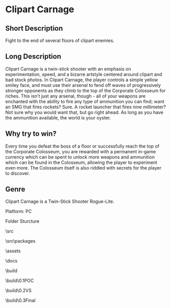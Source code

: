 # Clipart Carnage

## Short Description
Fight to the end of several floors of clipart enemies.
## Long Description
Clipart Carnage is a twin-stick shooter with an emphasis on experimentation, speed, and a bizarre artstyle centered around clipart and bad stock photos. In Clipart Carnage, the player controls a simple yellow smiley face, and must use their arsenal to fend off waves of progressively stronger opponents as they climb to the top of the Corporate Colosseum for riches. This isn't just any arsenal, though - all of your weapons are enchanted with the ability to fire any type of ammunition you can find; want an SMG that fires rockets? Sure. A rocket launcher that fires nine millimeter? Not sure why you would want that, but go right ahead. As long as you have the ammunition available, the world is your oyster.
## Why try to win?
Every time you defeat the boss of a floor or successfully reach the top of the Corporate Colosseum, you are rewarded with a permanent in-game currency which can be spent to unlock more weapons and ammunition which can be found in the Colosseum, allowing the player to experiment even more. The Colosseum itself is also riddled with secrets for the player to discover.

## Genre
Clipart Carnage is a Twin-Stick Shooter Rogue-Lite.

Platform: PC

Folder Sturcture

\src

\src\packages

\assets

\docs

\build

\build\0.1POC

\build\0.2VS

\build\0.3Final
